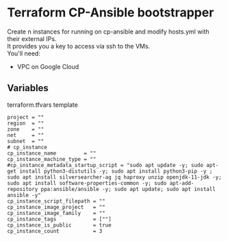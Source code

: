 # Terraform CP-Ansible bootstrapper

Create n instances for running on cp-ansible and modify hosts.yml with their external IPs.  
It provides you a key to access via ssh to the VMs.  
You'll need:

- VPC on Google Cloud  

## Variables

terraform.tfvars template

```hcl
project = ""
region  = ""
zone    = ""
net     = ""
subnet  = ""
# cp_instance
cp_instance_name         = ""
cp_instance_machine_type = ""
#cp_instance_metadata_startup_script = "sudo apt update -y; sudo apt-get install python3-distutils -y; sudo apt install python3-pip -y ; sudo apt install silversearcher-ag jq haproxy unzip openjdk-11-jdk -y; sudo apt install software-properties-common -y; sudo apt-add-repository ppa:ansible/ansible -y; sudo apt update; sudo apt install ansible -y"
cp_instance_script_filepath = ""
cp_instance_image_project   = ""
cp_instance_image_family    = ""
cp_instance_tags            = [""]
cp_instance_is_public       = true
cp_instance_count           = 3
```
